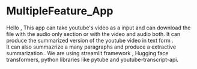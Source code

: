 # MultipleFeature_App
Hello ,
This app can take youtube's video as a input and can download the file with the audio only section or with the video and audio both.     It can produce the summarized version of the youtube video in text form .   
It can also summazrize a many paragraphs and produce a extractive summarization .
We are using streamlit framework , Hugging face transformers,  python libraries like pytube and youtube-transcript-api.
